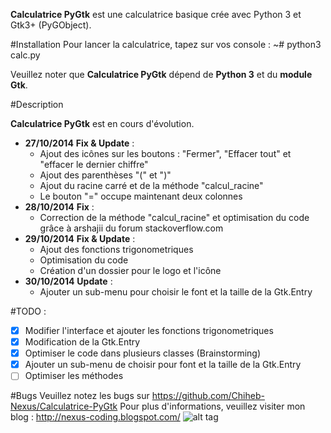 **Calculatrice PyGtk** est une calculatrice basique crée avec Python 3 et Gtk3+ (PyGObject).

#Installation 
Pour lancer la calculatrice, tapez sur vos console : ~# python3 calc.py 

Veuillez noter que **Calculatrice PyGtk** dépend de **Python 3** et du **module Gtk**.


#Description 

**Calculatrice PyGtk** est en cours d'évolution. 
- **27/10/2014** **Fix & Update** :
  - Ajout des icônes sur les boutons : "Fermer", "Effacer tout" et "effacer le dernier chiffre"
  - Ajout des parenthèses "(" et ")"
  - Ajout du racine carré et de la méthode "calcul_racine"
  - Le bouton "=" occupe maintenant deux colonnes 
- **28/10/2014** **Fix** : 
  - Correction de la méthode "calcul_racine" et optimisation du code grâce à arshajii du forum stackoverflow.com 
- **29/10/2014** **Fix & Update** :
  - Ajout des fonctions trigonometriques
  - Optimisation du code
  - Création d'un dossier pour le logo et l'icône
- **30/10/2014** **Update** :
  - Ajouter un sub-menu pour choisir le font et la taille de la Gtk.Entry

 #TODO :
  - [x] Modifier l'interface et ajouter les fonctions trigonometriques 
  - [x] Modification de  la Gtk.Entry 
  - [x] Optimiser le code dans plusieurs classes (Brainstorming)
  - [x] Ajouter un sub-menu de choisir pour font et la taille de la Gtk.Entry
  - [ ] Optimiser les méthodes 

#Bugs 
Veuillez notez les bugs sur https://github.com/Chiheb-Nexus/Calculatrice-PyGtk 
Pour plus d'informations, veuillez visiter mon blog : http://nexus-coding.blogspot.com/
![alt tag](http://4.bp.blogspot.com/-lL-BivMFWVU/VFKRQFWU9vI/AAAAAAAAAs4/RbEiIKoLkTU/s1600/S%C3%A9lection_001.png)
